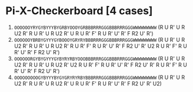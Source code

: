 # Pi-X-Checkerboard [4 cases]

1. `OOOOOOYRYGYBYYYBYGRBYOOOYGRBBBRRRGGGBBBRRRGGGWWWWWWWWW` (R U R' U R U2 R' R U R' U R U2 R' U R U R' F' R U R' U' R' F R2 U' R')
1. `OOOOOOYBRBYGYYYGYBOOOYGRYRYBBBRRRGGGBBBRRRGGGWWWWWWWWW` (R U R' U R U2 R' R U R' U R U2 R' R U R' F' R U R' U' R' F R2 U' R' U2 R U R' F' R U R' U' R' F R2 U' R')
1. `OOOOOORGYBYGYYYGYBYRYRBYOOOBBBRRRGGGBBBRRRGGGWWWWWWWWW` (R U R' U R U2 R' R U R' U R U2 R' U2 R U R' F' R U R' U' R' F R2 U' R' R U R' F' R U R' U' R' F R2 U' R')
1. `OOOOOOOOOGYBYYYBYGYGRYRYRBYBBBRRRGGGBBBRRRGGGWWWWWWWWW` (R U R' U R U2 R' R U R' U R U2 R' U R U R' F' R U R' U' R' F R2 U' R' U2)

